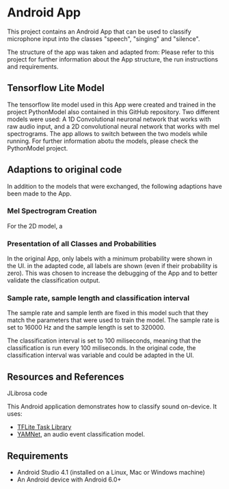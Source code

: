 # Android App
This project contains an Android App that can be used to classify microphone input into the classes "speech", "singing" and "silence".

The structure of the app was taken and adapted from:
Please refer to this project for further information about the App structure, the run instructions and requirements.


## Tensorflow Lite Model
The tensorflow lite model used in this App were created and trained in the project PythonModel also contained in this GitHub repository.
Two different models were used: A 1D Convolutional neuronal network that works with raw audio input, and a 2D convolutional neural network that works with mel spectrograms.
The app allows to switch between the two models while running.
For further information abotu the models, please check the PythonModel project.

## Adaptions to original code
In addition to the models that were exchanged, the following adaptions have been made to the App.

### Mel Spectrogram Creation
For the 2D model, a 

### Presentation of all Classes and Probabilities
In the original App, only labels with a minimum probability were shown in the UI.
in the adapted code, all labels are shown (even if their probability is zero).
This was chosen to increase the debugging of the App and to better validate the classification output.


### Sample rate, sample length and classification interval
The sample rate and sample lenth are fixed in this model such that they match the parameters that were used to train the model.
The sample rate is set to 16000 Hz  and the sample length is set to 320000.

The classification interval is set to 100 miliseconds, meaning that the classification is run every 100 miliseconds.
In the original code, the classification interval was variable and could be adapted in the UI.





## Resources and References

JLibrosa code

This Android application demonstrates how to classify sound on-device. It uses:

* [TFLite Task Library](https://www.tensorflow.org/lite/inference_with_metadata/task_library/overview)
* [YAMNet](https://tfhub.dev/google/lite-model/yamnet/classification/tflite/1),
an audio event classification model.

## Requirements

*   Android Studio 4.1 (installed on a Linux, Mac or Windows machine)
*   An Android device with Android 6.0+



